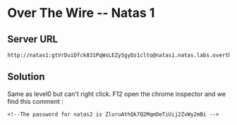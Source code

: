 # Over The Wire -- Natas 1

## Server URL
```
http://natas1:gtVrDuiDfck831PqWsLEZy5gyDz1clto@natas1.natas.labs.overthewire.org
```

## Solution
Same as level0 but can't right click. F12 open the chrome inspector and we find this comment : 
```
<!--The password for natas2 is ZluruAthQk7Q2MqmDeTiUij2ZvWy2mBi -->
```
